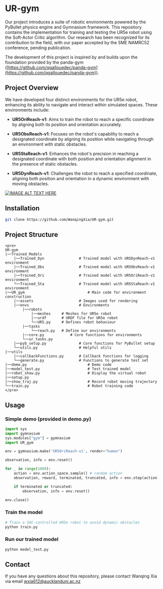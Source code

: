 # UR-gym

Our project introduces a suite of robotic environments powered by the PyBullet physics engine and Gymnasium framework. This repository contains the implementation for training and testing the UR5e robot using the Soft-Actor Critic algorithm. Our research has been recognized for its contribution to the field, with our paper accepted by the SME NAMRC52 conference, pending publication.

The development of this project is inspired by and builds upon the foundation provided by the panda-gym ([https://github.com/qgallouedec/panda-gym](https://github.com/qgallouedec/panda-gym)).


## Project Overview

We have developed four distinct environments for the UR5e robot, enhancing its ability to navigate and interact within simulated spaces. These environments include:

-   **UR5OriReach-v1**: Aims to train the robot to reach a specific coordinate by aligning both its position and orientation accurately.
    
-   **UR5ObsReach-v1**: Focuses on the robot's capability to reach a designated coordinate by aligning its position while navigating through an environment with static obstacles.
    
-   **UR5StaReach-v1**: Enhances the robot's precision in reaching a designated coordinate with both position and orientation alignment in the presence of static obstacles.
    
-   **UR5DynReach-v1**: Challenges the robot to reach a specified coordinate, aligning both position and orientation in a dynamic environment with moving obstacles.

  [![IMAGE ALT TEXT HERE](https://raw.githubusercontent.com/WanqingXia/UR-gym/main/UR_gym/assets/cover.png)](https://www.youtube.com/watch?v=Tq03JQw-MHw)

## Installation
```bash
git clone https://github.com/WanqingXia/UR-gym.git
```

## Project Structure
```
<pre>
UR-gym
|──Trained_Models
	|──Trained_Dyn                # Trained model with UR5DynReach-v1 environment
	|──Trained_Obs                # Trained model with UR5ObsReach-v1 environment
	|──Trained_Ori                # Trained model with UR5OriReach-v1 environment
	└──Trained_Sta                # Trained model with UR5StaReach-v1 environment
|──UR_gym                             # Main code for environment construction
	|──assets                     # Images used for rendering
	|──envs                       # Environments
		|──robots
			|──meshes     # Meshes for UR5e robot
			|──urdf       # URDF file for UR5e robot
			└──UR5.py     # Defines robot behaviour
		|──tasks			  
			└──reach.py   # Define our environments
		|──core.py            # Core functions for environments
		└──ur_tasks.py
	|──pyb_setup.py               # Core functions for PyBullet setup
	└──utils.py                   # Helpful utils
|──utils
	|──callbackFunctions.py       # Callback functions for logging
	└──generate.py                # Functions to generate test set
|──demo.py                            # Demo code
|──model_test.py                      # Test trained model
|──robot_show.py                      # Display the virtual robot
|──setup.py
|──show_traj.py                       # Record robot moving trajectory
└──train.py                           # Robot training code
</pre>
```
## Usage

### Simple demo (provided in demo.py)
```python
import sys
import gymnasium
sys.modules["gym"] = gymnasium
import UR_gym

env = gymnasium.make('UR5OriReach-v1', render="human")

observation, info = env.reset()

for _ in range(1000):
    action = env.action_space.sample() # random action
    observation, reward, terminated, truncated, info = env.step(action)

    if terminated or truncated:
        observation, info = env.reset()

env.close()
```

### Train the model
```python
# Train a SAC-controlled UR5e robot to avoid dynamic obstacles
python train.py
```

### Run our trained model
```python
python model_test.py
```

## Contact
If you have any questions about this repository, please contact Wanqing Xia via email <wxia612@aucklanduni.ac.nz>
 
